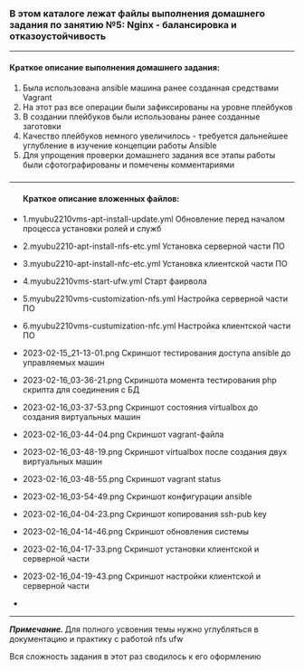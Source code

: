 <h3>В этом каталоге лежат файлы выполнения домашнего задания по занятию №5:
Nginx - балансировка и отказоустойчивость</h3>
<hr>
<h4>Краткое описание выполнения домашнего задания:</h4>
<ol><li>Была использована ansible машина ранее созданная средствами Vagrant</li>
<li>На этот раз все операции были зафиксированы на уровне плейбуков</li>
<li>В создании плейбуков были использованы ранее созданные заготовки</li>
<li>Качество плейбуков немного увеличилось - требуется дальнейшее углубление в изучение концепции работы Ansible</li>
<li>Для упрощения проверки домашнего задания все этапы работы были сфотографированы и помечены комментариями</li>
</ol>


<h3></h3>
<hr>
<ul>
<h4>Краткое описание вложенных файлов:</h4>
<li><p>1.myubu2210vms-apt-install-update.yml Обновление перед началом процесса установки ролей и служб</p></li>
<li><p>2.myubu2210-apt-install-nfs-etc.yml Установка серверной части ПО</p></li>
<li><p>3.myubu2210-apt-install-nfc-etc.yml Установка клиентской части ПО</p></li>
<li><p>4.myubu2210vms-start-ufw.yml Старт фаирвола</p></li>
<li><p>5.myubu2210vms-customization-nfs.yml Настройка серверной части ПО</p></li>
<li><p>6.myubu2210vms-custumization-nfc.yml Настройка клиентской части ПО<p></li>
<li><p>2023-02-15_21-13-01.png Скриншот тестирования доступа ansible до управляемых машин</p></li>
<li><p>2023-02-16_03-36-21.png Скриншота момента тестирования php скрипта для соединения с БД</p></li>
<li><p>2023-02-16_03-37-53.png Скриншот состояния virtualbox до создания виртуальных машин</p></li>
<li><p>2023-02-16_03-44-04.png Скриншот vagrant-файла</p></li>
<li><p>2023-02-16_03-48-19.png Скриншот virtualbox после создания двух виртуальных машин</p></li>
<li><p>2023-02-16_03-48-55.png Скриншот vagrant status</p></li>
<li><p>2023-02-16_03-54-49.png Скриншот конфигурации ansible </p></li>
<li><p>2023-02-16_04-04-23.png Скриншот копирования ssh-pub key </p></li>
<li><p>2023-02-16_04-14-46.png Скриншот обновления системы </p></li>
<li><p>2023-02-16_04-17-33.png Скриншот установки клиентской и серверной части</p></li>
<li><p>2023-02-16_04-19-43.png Скриншот настройки клиентской и серверной части </p></li>
<li><p></p></li>
</ul>
<hr>
<p><i><b>Примечание. </b></i>Для полного усвоения темы нужно углубляться в документацию и практику с работой nfs ufw</p>
<p></p>
<p>Вся сложность задания в этот раз сводилось к его оформлению</p>
